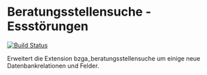 Beratungsstellensuche - Essstörungen
====================================

[![Build Status](https://travis-ci.org/sabbelasichon/bzga_beratungsstellensuche_essstoerungen.png?branch=master)](https://travis-ci.org/sabbelasichon/bzga_beratungsstellensuche_essstoerungen)

Erweitert die Extension bzga_beratungsstellensuche um einige neue Datenbankrelationen und Felder.